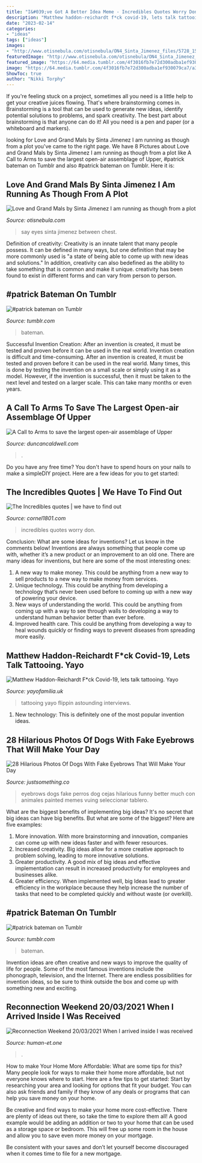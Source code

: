 ```yaml
---
title: "I&#039;ve Got A Better Idea Meme - Incredibles Quotes Worry Don"
description: "Matthew haddon-reichardt f*ck covid-19, lets talk tattooing. yayo"
date: "2023-02-14"
categories:
- "ideas"
tags: ["ideas"]
images:
- "http://www.otisnebula.com/otisnebula/ON4_Sinta_Jimenez_files/5728_155354727523_155172792523_3502966_4596372_n.jpg"
featuredImage: "http://www.otisnebula.com/otisnebula/ON4_Sinta_Jimenez_files/5728_155354727523_155172792523_3502966_4596372_n.jpg"
featured_image: "https://64.media.tumblr.com/4f3016fb7e72d300adba1ef930079ca7/a3165606556a32a2-f0/s540x810/2b54f98413b1ae495005ea7f0f13eeacd85142e6.jpg"
image: "https://64.media.tumblr.com/4f3016fb7e72d300adba1ef930079ca7/a3165606556a32a2-f0/s540x810/2b54f98413b1ae495005ea7f0f13eeacd85142e6.jpg"
ShowToc: true
author: "Nikki Torphy"
---
```



If you're feeling stuck on a project, sometimes all you need is a little help to get your creative juices flowing. That's where brainstorming comes in. Brainstorming is a tool that can be used to generate new ideas, identify potential solutions to problems, and spark creativity. The best part about brainstorming is that anyone can do it! All you need is a pen and paper (or a whiteboard and markers).

	

		
looking for Love and Grand Mals by Sinta Jimenez I am running as though from a plot you've came to the right page. We have 8 Pictures about Love and Grand Mals by Sinta Jimenez I am running as though from a plot like A Call to Arms to save the largest open-air assemblage of Upper, #patrick bateman on Tumblr and also #patrick bateman on Tumblr. Here it is:
		
    
## Love And Grand Mals By Sinta Jimenez I Am Running As Though From A Plot

<img loading=lazy src="http://www.otisnebula.com/otisnebula/ON4_Sinta_Jimenez_files/5728_155354727523_155172792523_3502966_4596372_n.jpg" onerror="this.onerror=null;this.src='https://tse4.mm.bing.net/th?id=OIP.1SsE_i1_N0khKFmmCUIB-wHaE9&amp;pid=15.1';" alt="Love and Grand Mals by Sinta Jimenez I am running as though from a plot">

_Source: otisnebula.com_

>say eyes sinta jimenez between chest. 

	

Definition of creativity:
Creativity is an innate talent that many people possess. It can be defined in many ways, but one definition that may be more commonly used is "a state of being able to come up with new ideas and solutions." In addition, creativity can also bedefined as the ability to take something that is common and make it unique. creativity has been found to exist in different forms and can vary from person to person.

    
## #patrick Bateman On Tumblr

<img loading=lazy src="https://64.media.tumblr.com/4f3016fb7e72d300adba1ef930079ca7/a3165606556a32a2-f0/s1280x1920/eb0cf92b7a43bd8840c403261ebf179a160d2526.jpg" onerror="this.onerror=null;this.src='https://tse1.mm.bing.net/th?id=OIP.vQWARY1-InLR1jjjXvnCvgHaHd&amp;pid=15.1';" alt="#patrick bateman on Tumblr">

_Source: tumblr.com_

>bateman. 

	

Successful Invention Creation: After an invention is created, it must be tested and proven before it can be used in the real world.
Invention creation is difficult and time-consuming. After an invention is created, it must be tested and proven before it can be used in the real world. Many times, this is done by testing the invention on a small scale or simply using it as a model. However, if the invention is successful, then it must be taken to the next level and tested on a larger scale. This can take many months or even years.

    
## A Call To Arms To Save The Largest Open-air Assemblage Of Upper

<img loading=lazy src="https://duncancaldwell.com/Site/Call_to_Arms_for_Foz_Coa_files/DSCF8785.jpg" onerror="this.onerror=null;this.src='https://tse1.mm.bing.net/th?id=OIP.XDm_ULs7EVviqMesVHTl_AHaJ4&amp;pid=15.1';" alt="A Call to Arms to save the largest open-air assemblage of Upper">

_Source: duncancaldwell.com_

>. 

	

Do you have any free time? You don't have to spend hours on your nails to make a simpleDIY project. Here are a few ideas for you to get started: 

    
## The Incredibles Quotes | We Have To Find Out

<img loading=lazy src="https://www.cornel1801.com/disney/Incredibles-2004/pictures/q83.jpg" onerror="this.onerror=null;this.src='https://tse1.mm.bing.net/th?id=OIP.lkd5DN3qGhN38Q6NsBzSawHaEJ&amp;pid=15.1';" alt="The Incredibles quotes | we have to find out">

_Source: cornel1801.com_

>incredibles quotes worry don. 

	

Conclusion: What are some ideas for inventions? Let us know in the comments below!
Inventions are always something that people come up with, whether it’s a new product or an improvement to an old one. There are many ideas for inventions, but here are some of the most interesting ones:
1. A new way to make money. This could be anything from a new way to sell products to a new way to make money from services.
2. Unique technology. This could be anything from developing a technology that’s never been used before to coming up with a new way of powering your device.
3. New ways of understanding the world. This could be anything from coming up with a way to see through walls to developing a way to understand human behavior better than ever before. 
4. Improved health care. This could be anything from developing a way to heal wounds quickly or finding ways to prevent diseases from spreading more easily.

    
## Matthew Haddon-Reichardt F*ck Covid-19, Lets Talk Tattooing. Yayo

<img loading=lazy src="https://cdn.shopify.com/s/files/1/2156/7915/files/91070149_142655770486025_5938227147863752704_n_large.jpg?v=1586011267" onerror="this.onerror=null;this.src='https://tse4.mm.bing.net/th?id=OIP.Nihik8rVuaZL05GuSJqonwAAAA&amp;pid=15.1';" alt="Matthew Haddon-Reichardt F*ck Covid-19, lets talk tattooing. Yayo">

_Source: yayofamilia.uk_

>tattooing yayo flippin astounding interviews. 

	

1) New technology: This is definitely one of the most popular invention ideas.

    
## 28 Hilarious Photos Of Dogs With Fake Eyebrows That Will Make Your Day

<img loading=lazy src="http://justsomething.co/wp-content/uploads/2016/09/27-hilarious-photos-of-dogs-with-fake-eyebrows-that-will-make-your-day-so-much-better-01.jpg" onerror="this.onerror=null;this.src='https://tse4.mm.bing.net/th?id=OIP.qUI9GbDRLA1lEHtX5Z0zkQHaFj&amp;pid=15.1';" alt="28 Hilarious Photos Of Dogs With Fake Eyebrows That Will Make Your Day">

_Source: justsomething.co_

>eyebrows dogs fake perros dog cejas hilarious funny better much con animales painted memes vuing seleccionar tablero. 

	

What are the biggest benefits of implementing big ideas?
It's no secret that big ideas can have big benefits. But what are some of the biggest? Here are five examples: 
1. More innovation. With more brainstorming and innovation, companies can come up with new ideas faster and with fewer resources. 
2. Increased creativity. Big ideas allow for a more creative approach to problem solving, leading to more innovative solutions. 
3. Greater productivity. A good mix of big ideas and effective implementation can result in increased productivity for employees and businesses alike. 
4. Greater efficiency. When implemented well, big Ideas lead to greater efficiency in the workplace because they help increase the number of tasks that need to be completed quickly and without waste (or overkill).

    
## #patrick Bateman On Tumblr

<img loading=lazy src="https://64.media.tumblr.com/4f3016fb7e72d300adba1ef930079ca7/a3165606556a32a2-f0/s540x810/2b54f98413b1ae495005ea7f0f13eeacd85142e6.jpg" onerror="this.onerror=null;this.src='https://tse2.mm.bing.net/th?id=OIP.bVg3wCeddExAKpQnrWue8wHaHd&amp;pid=15.1';" alt="#patrick bateman on Tumblr">

_Source: tumblr.com_

>bateman. 

	

Invention ideas are often creative and new ways to improve the quality of life for people. Some of the most famous inventions include the phonograph, television, and the Internet. There are endless possibilities for invention ideas, so be sure to think outside the box and come up with something new and exciting.

    
## Reconnection Weekend 20/03/2021 When I Arrived Inside I Was Received

<img loading=lazy src="https://media1-production-mightynetworks.imgix.net/asset/21836906/file.jpeg?ixlib=rails-0.3.0&amp;fm=jpg&amp;q=75&amp;auto=format&amp;w=2048&amp;h=2048&amp;fit=max&amp;crop=entropy" onerror="this.onerror=null;this.src='https://tse2.mm.bing.net/th?id=OIP.jljEQfyoZccTAydrBQH7ugHaQD&amp;pid=15.1';" alt="Reconnection Weekend 20/03/2021 When I arrived inside I was received">

_Source: human-et.one_

>. 

	

How to make Your Home More Affordable: What are some tips for this?
Many people look for ways to make their home more affordable, but not everyone knows where to start. Here are a few tips to get started:
Start by researching your area and looking for options that fit your budget. You can also ask friends and family if they know of any deals or programs that can help you save money on your home.

Be creative and find ways to make your home more cost-effective. There are plenty of ideas out there, so take the time to explore them all! A good example would be adding an addition or two to your home that can be used as a storage space or bedroom. This will free up some room in the house and allow you to save even more money on your mortgage.

Be consistent with your saves and don’t let yourself become discouraged when it comes time to file for a new mortgage.


